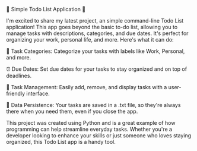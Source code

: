 📝 Simple Todo List Application 📆

I'm excited to share my latest project, an simple command-line Todo List application! This app goes beyond the basic to-do list, allowing you to manage tasks with descriptions, categories, and due dates. It's perfect for organizing your work, personal life, and more. Here's what it can do:

📌 Task Categories: Categorize your tasks with labels like  Work, Personal, and more.

⏰ Due Dates: Set due dates for your tasks to stay organized and on top of deadlines.

🧹 Task Management: Easily add, remove, and display tasks with a user-friendly interface.

💾 Data Persistence: Your tasks are saved in a .txt file, so they're always there when you need them, even if you close the app.

This project was created using Python and is a great example of how programming can help streamline everyday tasks. Whether you're a developer looking to enhance your skills or just someone who loves staying organized, this Todo List app is a handy tool.
